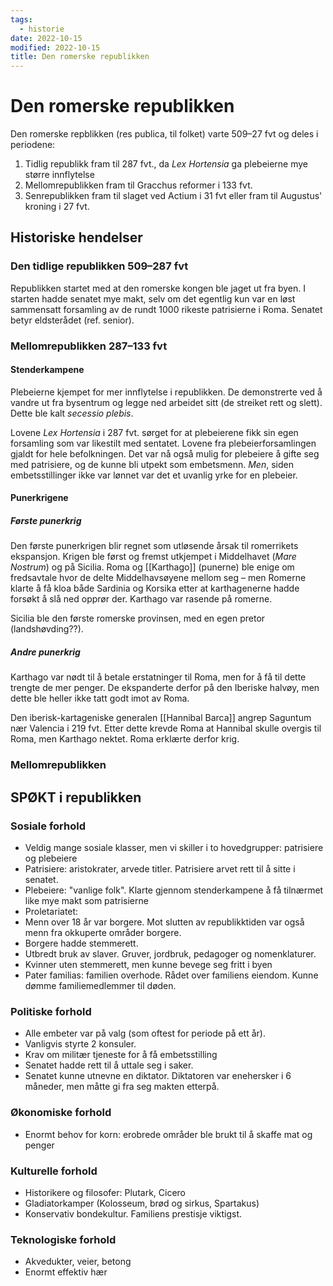 ```yaml
---
tags:
  - historie
date: 2022-10-15
modified: 2022-10-15
title: Den romerske republikken
---
```

# Den romerske republikken
Den romerske repblikken (res publica, til folket) varte 509–27 fvt og deles i periodene:
1. Tidlig republikk fram til 287 fvt., da *Lex Hortensia* ga plebeierne mye større innflytelse
2. Mellomrepublikken fram til Gracchus reformer i 133 fvt.
3. Senrepublikken fram til slaget ved Actium i 31 fvt eller fram til Augustus' kroning i 27 fvt.

## Historiske hendelser
### Den tidlige republikken 509–287 fvt
Republikken startet med at den romerske kongen ble jaget ut fra byen. I starten hadde senatet mye makt, selv om det egentlig kun var en løst sammensatt forsamling av de rundt 1000 rikeste patrisierne i Roma. Senatet betyr eldsterådet (ref. senior).

### Mellomrepublikken 287–133 fvt
#### Stenderkampene
Plebeierne kjempet for mer innflytelse i republikken. De demonstrerte ved å vandre ut fra bysentrum og legge ned arbeidet sitt (de streiket rett og slett). Dette ble kalt *secessio plebis*. 

Lovene *Lex Hortensia* i 287 fvt. sørget for at plebeierene fikk sin egen forsamling som var likestilt med sentatet. Lovene fra plebeierforsamlingen gjaldt for hele befolkningen. Det var nå også mulig for plebeiere å gifte seg med patrisiere, og de kunne bli utpekt som embetsmenn. *Men*, siden embetsstillinger ikke var lønnet var det et uvanlig yrke for en plebeier.

#### Punerkrigene
##### Første punerkrig
Den første punerkrigen blir regnet som utløsende årsak til romerrikets ekspansjon. Krigen ble først og fremst utkjempet i Middelhavet (*Mare Nostrum*) og på Sicilia. Roma og [[Karthago]] (punerne) ble enige om fredsavtale hvor de delte Middelhavsøyene mellom seg – men Romerne klarte å få kloa både Sardinia og Korsika etter at karthagenerne hadde forsøkt å slå ned opprør der. Karthago var rasende på romerne.

Sicilia ble den første romerske provinsen, med en egen pretor (landshøvding??).

##### Andre punerkrig
Karthago var nødt til å betale erstatninger til Roma, men for å få til dette trengte de mer penger. De ekspanderte derfor på den Iberiske halvøy, men dette ble heller ikke tatt godt imot av Roma. 

Den iberisk-kartageniske generalen [[Hannibal Barca]] angrep Saguntum nær Valencia i 219 fvt. Etter dette krevde Roma at Hannibal skulle overgis til Roma, men Karthago nektet. Roma erklærte derfor krig.

### Mellomrepublikken 
## SPØKT i republikken
### Sosiale forhold
- Veldig mange sosiale klasser, men vi skiller i to hovedgrupper: patrisiere og plebeiere
- Patrisiere: aristokrater, arvede titler. Patrisiere arvet rett til å sitte i senatet.
- Plebeiere: "vanlige folk". Klarte gjennom stenderkampene å få tilnærmet like mye makt som patrisierne
- Proletariatet:
- Menn over 18 år var borgere. Mot slutten av republikktiden var også menn fra okkuperte områder borgere.
- Borgere hadde stemmerett.
- Utbredt bruk av slaver. Gruver, jordbruk, pedagoger og nomenklaturer.
- Kvinner uten stemmerett, men kunne bevege seg fritt i byen
- Pater familias: familien overhode. Rådet over familiens eiendom. Kunne dømme familiemedlemmer til døden.

### Politiske forhold
- Alle embeter var på valg (som oftest for periode på ett år).
- Vanligvis styrte 2 konsuler.
- Krav om militær tjeneste for å få embetsstilling
- Senatet hadde rett til å uttale seg i saker.
- Senatet kunne utnevne en diktator. Diktatoren var enehersker i 6 måneder, men måtte gi fra seg makten etterpå.

### Økonomiske forhold
- Enormt behov for korn: erobrede områder ble brukt til å skaffe mat og penger

### Kulturelle forhold
- Historikere og filosofer: Plutark, Cicero
- Gladiatorkamper (Kolosseum, brød og sirkus, Spartakus)
- Konservativ bondekultur. Familiens prestisje viktigst.

### Teknologiske forhold
- Akvedukter, veier, betong
- Enormt effektiv hær
